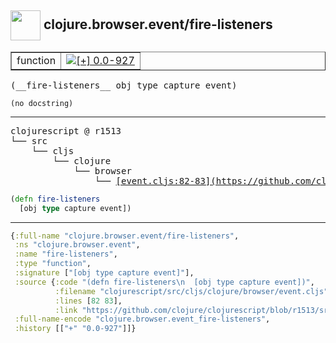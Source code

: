 ## <img width="48px" valign="middle" src="http://i.imgur.com/Hi20huC.png"> clojure.browser.event/fire-listeners

 <table border="1">
<tr>
<td>function</td>
<td><a href="https://github.com/cljsinfo/api-refs/tree/0.0-927"><img valign="middle" alt="[+] 0.0-927" src="https://img.shields.io/badge/+-0.0--927-lightgrey.svg"></a> </td>
</tr>
</table>

 <samp>
(__fire-listeners__ obj type capture event)<br>
</samp>

```
(no docstring)
```

---

 <pre>
clojurescript @ r1513
└── src
    └── cljs
        └── clojure
            └── browser
                └── <ins>[event.cljs:82-83](https://github.com/clojure/clojurescript/blob/r1513/src/cljs/clojure/browser/event.cljs#L82-L83)</ins>
</pre>

```clj
(defn fire-listeners
  [obj type capture event])
```


---

```clj
{:full-name "clojure.browser.event/fire-listeners",
 :ns "clojure.browser.event",
 :name "fire-listeners",
 :type "function",
 :signature ["[obj type capture event]"],
 :source {:code "(defn fire-listeners\n  [obj type capture event])",
          :filename "clojurescript/src/cljs/clojure/browser/event.cljs",
          :lines [82 83],
          :link "https://github.com/clojure/clojurescript/blob/r1513/src/cljs/clojure/browser/event.cljs#L82-L83"},
 :full-name-encode "clojure.browser.event_fire-listeners",
 :history [["+" "0.0-927"]]}

```

